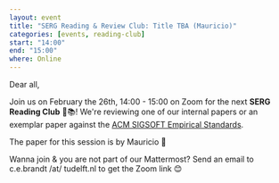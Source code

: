 ```yaml
---
layout: event
title: "SERG Reading & Review Club: Title TBA (Mauricio)"
categories: [events, reading-club]
start: "14:00"
end: "15:00"
where: Online
---
```


Dear all,

Join us on February the 26th, 14:00 - 15:00 on Zoom for the next **SERG Reading Club** 📖📚!
We're reviewing one of our internal papers or an exemplar paper against the [ACM SIGSOFT Empirical Standards](https://github.com/acmsigsoft/EmpiricalStandards).

The paper for this session is by Mauricio 🙂

Wanna join & you are not part of our Mattermost?
Send an email to c.e.brandt /at/ tudelft.nl to get the Zoom link 😊
